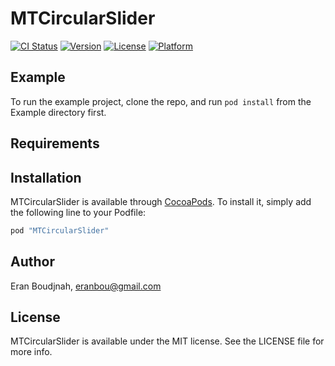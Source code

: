 # MTCircularSlider

[![CI Status](http://img.shields.io/travis/EranBoudjnah/MTCircularSlider.svg?style=flat)](https://travis-ci.org/EranBoudjnah/MTCircularSlider)
[![Version](https://img.shields.io/cocoapods/v/MTCircularSlider.svg?style=flat)](http://cocoapods.org/pods/MTCircularSlider)
[![License](https://img.shields.io/cocoapods/l/MTCircularSlider.svg?style=flat)](http://cocoapods.org/pods/MTCircularSlider)
[![Platform](https://img.shields.io/cocoapods/p/MTCircularSlider.svg?style=flat)](http://cocoapods.org/pods/MTCircularSlider)

## Example

To run the example project, clone the repo, and run `pod install` from the Example directory first.

## Requirements

## Installation

MTCircularSlider is available through [CocoaPods](http://cocoapods.org). To install
it, simply add the following line to your Podfile:

```ruby
pod "MTCircularSlider"
```

## Author

Eran Boudjnah, eranbou@gmail.com

## License

MTCircularSlider is available under the MIT license. See the LICENSE file for more info.
